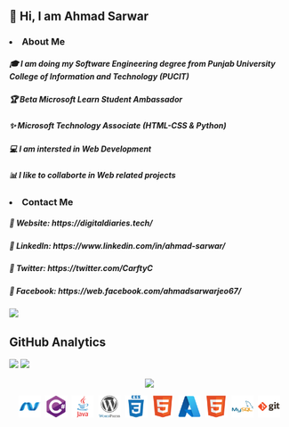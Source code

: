 <h2>&#128075 Hi, I am <strong>Ahmad Sarwar</strong></h2>
<h3><li>About Me</li></h3>
<h5>&#127891 I am doing my Software Engineering degree from Punjab University College of Information and Technology (PUCIT)</h5>
<h5>&#127942 Beta Microsoft Learn Student Ambassador</h5>
<h5>&#10024 Microsoft Technology Associate (HTML-CSS & Python)</h5>
<h5>&#128187 I am intersted in Web Development</h5>
<h5>&#128202 I like to collaborte in Web related projects</h5>
<h3><li>Contact Me</li></h3>
<h5>&#128204 Website: https://digitaldiaries.tech/</h5>
<h5>&#128204 LinkedIn: https://www.linkedin.com/in/ahmad-sarwar/</h5>
<h5>&#128204 Twitter: https://twitter.com/CarftyC</h5>
<h5>&#128204 Facebook: https://web.facebook.com/ahmadsarwarjeo67/</h5>

![](https://komarev.com/ghpvc/?username=AhmadSarwaraSSG&color=blue)

<h2>GitHub Analytics</h2>
<p>
  <img src="https://github-readme-stats.vercel.app/api?username=AhmadSarwarSSG&show_icons=true&theme=great-gatsby&bg_color=151515" width="49.6%">
  <img src="https://github-readme-streak-stats.herokuapp.com/?user=AhmadSarwarSSG&theme=dark" width="49.6%">
</p> 
<p align="center">
  <img align="center" src="https://github-readme-stats.vercel.app/api/top-langs/?username=AhmadSarwarSSG&layout=compact&theme=dark" width="50%">
</p>
<div align="center">
  <img src="https://github.com/devicons/devicon/blob/master/icons/dot-net/dot-net-original.svg" title=".net" alt=".net" width="40" height="40"/>&nbsp;
  <img src="https://github.com/devicons/devicon/blob/master/icons/csharp/csharp-original.svg" title="C#" alt="C#" width="40" height="40"/>&nbsp;
  <img src="https://github.com/devicons/devicon/blob/master/icons/java/java-original-wordmark.svg" title="Java" alt="Java" width="40" height="40"/>&nbsp;
  <img src="https://github.com/devicons/devicon/blob/master/icons/wordpress/wordpress-original.svg" title="Wordpress" alt="Wordpress" width="40" height="40"/>&nbsp;
  <img src="https://github.com/devicons/devicon/blob/master/icons/css3/css3-plain-wordmark.svg"  title="CSS3" alt="CSS" width="40" height="40"/>&nbsp;
  <img src="https://github.com/devicons/devicon/blob/master/icons/html5/html5-original.svg" title="HTML5" alt="HTML" width="40" height="40"/>&nbsp;
  <img src="https://github.com/devicons/devicon/blob/master/icons/azure/azure-original.svg" title="JavaScript" alt="JavaScript" width="40" height="40"/>&nbsp;
  <img src="https://github.com/devicons/devicon/blob/master/icons/html5/html5-original.svg" title="Azure" alt="Azure" width="40" height="40"/>&nbsp;
  <img src="https://github.com/devicons/devicon/blob/master/icons/mysql/mysql-original-wordmark.svg" title="MySQL"  alt="MySQL" width="40" height="40"/>&nbsp;
  <img src="https://github.com/devicons/devicon/blob/master/icons/git/git-original-wordmark.svg" title="Git" **alt="Git" width="40" height="40"/>
</div>


<!---
AhmadSarwarSSG/AhmadSarwarSSG is a ✨ special ✨ repository because its `README.md` (this file) appears on your GitHub profile.
You can click the Preview link to take a look at your changes.
--->
